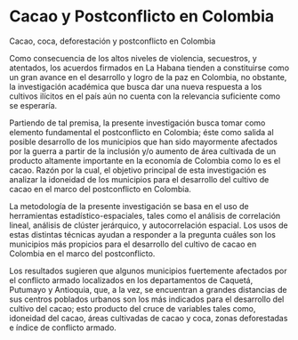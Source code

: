 # Cacao y Postconflicto en Colombia 
Cacao, coca, deforestación y postconflicto en Colombia

Como consecuencia de los altos niveles de violencia, secuestros, y atentados, los acuerdos firmados en La Habana tienden a constituirse como un gran avance en el desarrollo y logro de la paz en Colombia, no obstante, la investigación académica que busca dar una nueva respuesta a los cultivos ilícitos en el país aún no cuenta con la relevancia suficiente como se esperaría.

Partiendo de tal premisa, la presente investigación busca tomar como elemento fundamental el postconflicto en Colombia; éste como salida al posible desarrollo de los municipios que han sido mayormente afectados por la guerra a partir de la inclusión y/o aumento de área cultivada de un producto altamente importante en la economía de Colombia como lo es el cacao. Razón por la cual, el objetivo principal de esta investigación es analizar la idoneidad de los municipios para el desarrollo del cultivo de cacao en el marco del postconflicto en Colombia.

La metodología de la presente investigación se basa en el uso de herramientas estadístico-espaciales, tales como el análisis de correlación lineal, análisis de clúster jerárquico, y autocorrelación espacial. Los usos de estas distintas técnicas ayudan a responder a la pregunta cuáles son los municipios más propicios para el desarrollo del cultivo de cacao en Colombia en el marco del postconflicto.

Los resultados sugieren que algunos municipios fuertemente afectados por el conflicto armado localizados en los departamentos de Caquetá, Putumayo y Antioquia, que, a la vez, se encuentran a grandes distancias de sus centros poblados urbanos son los más indicados para el desarrollo del cultivo del cacao; esto producto del cruce de variables tales como, idoneidad del cacao, áreas cultivadas de cacao y coca, zonas deforestadas e índice de conflicto armado.
